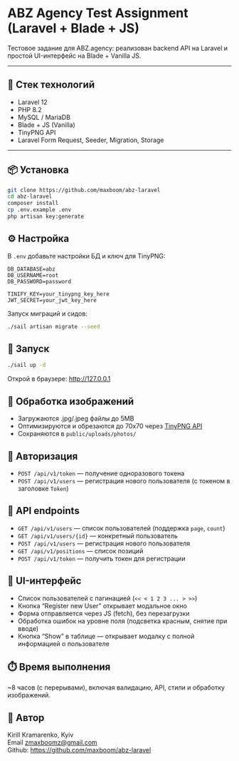 # ABZ Agency Test Assignment (Laravel + Blade + JS)

Тестовое задание для ABZ.agency: реализован backend API на Laravel и простой UI-интерфейс на Blade + Vanilla JS.

---

## 🔧 Стек технологий

* Laravel 12
* PHP 8.2
* MySQL / MariaDB
* Blade + JS (Vanilla)
* TinyPNG API
* Laravel Form Request, Seeder, Migration, Storage

---

## 📦 Установка

```bash
git clone https://github.com/maxboom/abz-laravel
cd abz-laravel
composer install
cp .env.example .env
php artisan key:generate
```

## ⚙️ Настройка

В ```.env``` добавьте настройки БД и ключ для TinyPNG:
```dotenv
DB_DATABASE=abz
DB_USERNAME=root
DB_PASSWORD=password

TINIFY_KEY=your_tinypng_key_here
JWT_SECRET=your_jwt_key_here
```
Запуск миграций и сидов:
```bash
./sail artisan migrate --seed
```

## 🚀 Запуск
```bash
./sail up -d
```
Открой в браузере: http://127.0.0.1

## 📸 Обработка изображений
- Загружаются .jpg/.jpeg файлы до 5MB
- Оптимизируются и обрезаются до 70x70 через [TinyPNG API](https://tinypng.com/)
- Сохраняются в ```public/uploads/photos/```

## 🔐 Авторизация
- ```POST /api/v1/token``` — получение одноразового токена
- ```POST /api/v1/users``` — регистрация нового пользователя (с токеном в заголовке ```Token```)

## 📄 API endpoints
- ```GET /api/v1/users``` — список пользователей (поддержка ```page```, ```count```)
- ```GET /api/v1/users/{id}``` — конкретный пользователь
- ```POST /api/v1/users``` — регистрация нового пользователя
- ```GET /api/v1/positions``` — список позиций
- ```POST /api/v1/token``` — получить токен для регистрации

## 🧪 UI-интерфейс
- Список пользователей с пагинацией (```<< < 1 2 3 ... > >>```)
- Кнопка “Register new User” открывает модальное окно
- Форма отправляется через JS (fetch), без перезагрузки
- Обработка ошибок на уровне поля (подсветка красным, снятие при вводе)
- Кнопка “Show” в таблице — открывает модалку с полной информацией о пользователе

## ⏱️ Время выполнения
~8 часов (с перерывами), включая валидацию, API, стили и обработку изображений.

## 👤 Автор
Kirill Kramarenko, Kyiv
<br>
Email [zmaxboomz@gmail.com](zmaxboomz@gmail.com)
<br>
Github: https://github.com/maxboom/abz-laravel
